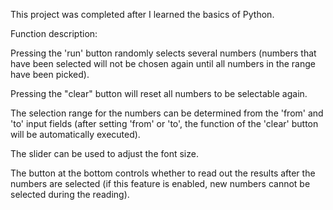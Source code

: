 This project was completed after I learned the basics of Python.

Function description:

Pressing the 'run' button randomly selects several numbers (numbers that have been selected will not be chosen again until all numbers in the range have been picked).

Pressing the "clear" button will reset all numbers to be selectable again.

The selection range for the numbers can be determined from the 'from' and 'to' input fields (after setting 'from' or 'to', the function of the 'clear' button will be automatically executed).

The slider can be used to adjust the font size.

The button at the bottom controls whether to read out the results after the numbers are selected (if this feature is enabled, new numbers cannot be selected during the reading).
